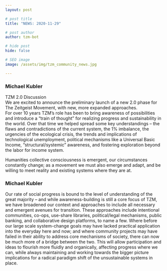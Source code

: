 ```yaml
---
layout: post

# post title
title: "NEWS: 2020-11-29"

# post author
author: tzm-bot

# hide post
hide: false

# SEO image
image: /assets/img/tzm_community_news.jpg

---
```


### Michael Kubler

TZM 2.0 Discussion  
We are excited to announce the preliminary launch of a new 2.0 phase for The Zeitgeist Movement, with new, more expanded approaches.  
For over 10 years TZM’s role has been to bring awareness of possibilities and introduce a “train of thought” for realizing progress and sustainability in the world. Over that time we helped spread some key understandings – the flaws and contradictions of the current system, the 1% imbalance, the urgencies of the ecological crisis, the trends and implications of technological unemployment, political mechanisms like a Universal Basic Income, “structural/systemic” awareness, and fostering exploration beyond the labor for income system.  
  
Humanities collective consciousness is emergent, our circumstances constantly change; as a movement we must also emerge and adapt, and be willing to meet reality and existing systems where they are at.  


### Michael Kubler

Our rate of social progress is bound to the level of understanding of the great majority – and while awareness-building is still a core focus of TZM, we have broadened our context and approaches to include all necessary and emergent avenues for transition. These approaches include intentional communities, co-ops, use-share libraries, political/legal mechanisms, public banking, and collaborative design platforms, to name a few. Where before our large scale system-change goals may have lacked practical application into the everyday here and now; and where community projects may have failed in their ability to address core mechanisms of society, there can now be much more of a bridge between the two. This will allow participation and ideas to flourish more fluidly and organically, affecting progress where we can, while always maintaining and working towards the bigger picture implications for a radical paradigm shift of the unsustainable systems in place.  


